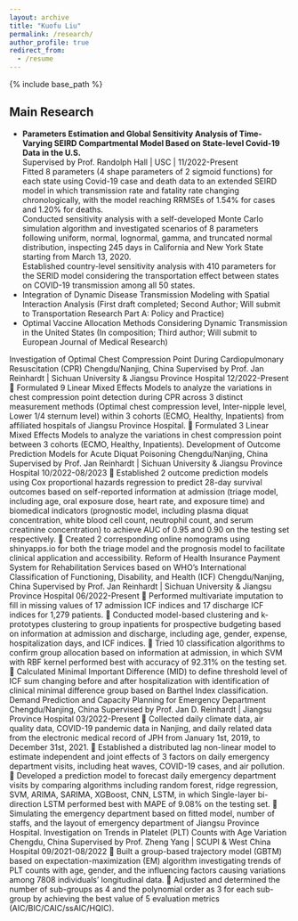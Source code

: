 ```yaml
---
layout: archive
title: "Kuofu Liu"
permalink: /research/
author_profile: true
redirect_from:
  - /resume
---
```


{% include base_path %}

## Main Research
* **Parameters Estimation and Global Sensitivity Analysis of Time-Varying SEIRD Compartmental Model Based on State-level Covid-19 Data in the U.S.**<br>
  Supervised by Prof. Randolph Hall | USC | 11/2022-Present<br>
  Fitted 8 parameters (4 shape parameters of 2 sigmoid functions) for each state using Covid-19 case and death data to an extended SEIRD model in which transmission rate and fatality rate changing chronologically, with the model reaching RRMSEs of 1.54% for cases and 1.20% for deaths.<br>
  Conducted sensitivity analysis with a self-developed Monte Carlo simulation algorithm and investigated scenarios of 8 parameters following uniform, normal, lognormal, gamma, and truncated normal distribution, inspecting 245 days in California and New York State starting from March 13, 2020.<br>
  Established country-level sensitivity analysis with 410 parameters for the SERID model considering the transportation effect between states on COVID-19 transmission among all 50 states.<br>
* Integration of Dynamic Disease Transmission Modeling with Spatial Interaction Analysis (First draft completed; Second Author; Will submit to Transportation Research Part A: Policy and Practice)<br>
* Optimal Vaccine Allocation Methods Considering Dynamic Transmission in the United States (In composition; Third author; Will submit to European Journal of Medical Research)<br>


Investigation of Optimal Chest Compression Point During Cardiopulmonary Resuscitation (CPR)	Chengdu/Nanjing, China
Supervised by Prof. Jan Reinhardt | Sichuan University & Jiangsu Province Hospital	12/2022-Present
	Formulated 9 Linear Mixed Effects Models to analyze the variations in chest compression point detection during CPR across 3 distinct measurement methods (Optimal chest compression level, Inter-nipple level, Lower 1/4 sternum level) within 3 cohorts (ECMO, Healthy, Inpatients) from affiliated hospitals of Jiangsu Province Hospital.
	Formulated 3 Linear Mixed Effects Models to analyze the variations in chest compression point between 3 cohorts (ECMO, Healthy, Inpatients).
Development of Outcome Prediction Models for Acute Diquat Poisoning	Chengdu/Nanjing, China
Supervised by Prof. Jan Reinhardt | Sichuan University & Jiangsu Province Hospital	10/2022-08/2023
	Established 2 outcome prediction models using Cox proportional hazards regression to predict 28-day survival outcomes based on self-reported information at admission (triage model, including age, oral exposure dose, heart rate, and exposure time) and biomedical indicators (prognostic model, including plasma diquat concentration, white blood cell count, neutrophil count, and serum creatinine concentration) to achieve AUC of 0.95 and 0.90 on the testing set respectively.
	Created 2 corresponding online nomograms using shinyapps.io for both the triage model and the prognosis model to facilitate clinical application and accessibility.
Reform of Health Insurance Payment System for Rehabilitation Services based on WHO’s International Classification of Functioning, Disability, and Health (ICF)	Chengdu/Nanjing, 
China
Supervised by Prof. Jan Reinhardt | Sichuan University & Jiangsu Province Hospital 	06/2022-Present
	Performed multivariate imputation to fill in missing values of 17 admission ICF indices and 17 discharge ICF indices for 1,279 patients.
	Conducted model-based clustering and k-prototypes clustering to group inpatients for prospective budgeting based on information at admission and discharge, including age, gender, expense, hospitalization days, and ICF indices.
	Tried 10 classification algorithms to confirm group allocation based on information at admission, in which SVM with RBF kernel performed best with accuracy of 92.31% on the testing set.
	Calculated Minimal Important Difference (MID) to define threshold level of ICF sum changing before and after hospitalization with identification of clinical minimal difference group based on Barthel Index classification.
Demand Prediction and Capacity Planning for Emergency Department	Chengdu/Nanjing, China
Supervised by Prof. Jan D. Reinhardt | Jiangsu Province Hospital	03/2022-Present
	Collected daily climate data, air quality data, COVID-19 pandemic data in Nanjing, and daily related data from the electronic medical record of JPH from January 1st, 2019, to December 31st, 2021.
	Established a distributed lag non-linear model to estimate independent and joint effects of 3 factors on daily emergency department visits, including heat waves, COVID-19 cases, and air pollution.
	Developed a prediction model to forecast daily emergency department visits by comparing algorithms including random forest, ridge regression, SVM, ARIMA, SARIMA, XGBoost, CNN, LSTM, in which Single-layer bi-direction LSTM performed best with MAPE of 9.08% on the testing set.
	Simulating the emergency department based on fitted model, number of staffs, and the layout of emergency department of Jiangsu Province Hospital.
Investigation on Trends in Platelet (PLT) Counts with Age Variation	Chengdu, China
Supervised by Prof. Zheng Yang | SCUPI & West China Hospital	09/2021-08/2022
	Built a group-based trajectory model (GBTM) based on expectation-maximization (EM) algorithm investigating trends of PLT counts with age, gender, and the influencing factors causing variations among 7808 individuals’ longitudinal data.
	Adjusted and determined the number of sub-groups as 4 and the polynomial order as 3 for each sub-group by achieving the best value of 5 evaluation metrics (AIC/BIC/CAIC/ssAIC/HQIC).


